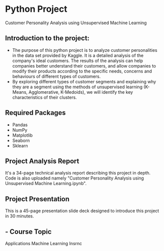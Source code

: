 # Python Project
Customer Personality Analysis using Unsupervised Machine Learning 
## Introduction to the project: 
* The purpose of this python project is to analyze customer personalities in the data
set provided by Kaggle. It is a detailed analysis of the company's ideal customers. The results of
the analysis can help companies better understand their customers, and allow companies to modify
their products according to the specific needs, concerns and behaviours of different types of
customers. 
* By exploring different types of customer segments and explaining why they are a segment
using the methods of unsupervised learning (K-Means, Agglomerative, K-Medoids), we will
identify the key characteristics of their clusters.
## Required Packages
* Pandas
* NumPy
* Matplotlib
* Seaborn
* Sklearn
## Project Analysis Report
It's a 34-page technical analysis report describing this project in depth. Code is also uploaded namely "Customer Personality Analysis using Unsupervised Machine Learning.ipynb".
## Project Presentation
This is a 45-page presentation slide deck designed to introduce this project in 30 minutes. 
## - Course Topic
Applications Machine Learning Insrnc
